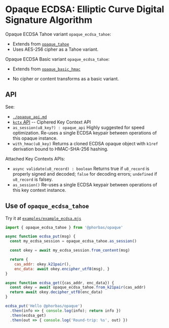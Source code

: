 # Opaque ECDSA: Elliptic Curve Digital Signature Algorithm

Opaque ECDSA Tahoe variant `opaque_ecdsa_tahoe`:
- Extends from [`opaque_tahoe`](./opaque_tahoe.md)
- Uses AES-256 cipher as a Tahoe variant.

Opaque ECDSA Basic variant `opaque_ecdsa_tahoe`:
- Extends from [`opaque_basic_hmac`](./opaque_basic.md)
- No cipher or content transforms as a basic variant.

  [Tahoe-LAFS]: https://tahoe-lafs.readthedocs.io/en/tahoe-lafs-1.12.1/specifications/file-encoding.html
  [CAS]: https://en.wikipedia.org/wiki/Content-addressable_storage


## API

See:

- [`./opaque_api.md`](./opaque_api.md)
- [`kctx` API](./kctx_api.md) -- Ciphered Key Context API
- `as_session(u8_key?) : opaque_api`
  Highly suggested for speed optimization.
  Re-uses a single ECDSA keypair between operations of this opaque instance.
- `with_hmac(u8_key)`
  Returns a cloned ECDSA opaque object with `k1ref` derivation bound to HMAC-SHA-256 hashing.


Attached Key Contexts APIs:
- `async validate(u8_record) : boolean`
  Returns true if `u8_record` is properly signed and decoded;
  `false` for decoding errors; `undefined` if `u8_record` is falsey.
- `as_session()`
  Re-uses a single ECDSA keypair between operations of this key context instance.
  


## Use of `opaque_ecdsa_tahoe`

Try it at [`examples/example_ecdsa.mjs`](../examples/example_ecdsa.mjs)

```javascript
import { opaque_ecdsa_tahoe } from '@phorbas/opaque'

async function ecdsa_put(msg) {
  const my_ecdsa_session = opaque_ecdsa_tahoe.as_session()

  const okey = await my_ecdsa_session.from_content(msg)

  return {
    cas_addr: okey.k21pair(),
    enc_data: await okey.encipher_utf8(msg), }
}

async function ecdsa_get({cas_addr, enc_data}) {
  const okey = await opaque_ecdsa_tahoe.from_k21pair(cas_addr)
  return await okey.decipher_utf8(enc_data)
}

ecdsa_put('Hello @phorbas/opaque')
  .then(info => { console.log(info); return info })
  .then(ecdsa_get)
  .then(out => { console.log('Round-trip: %s', out) })
```

